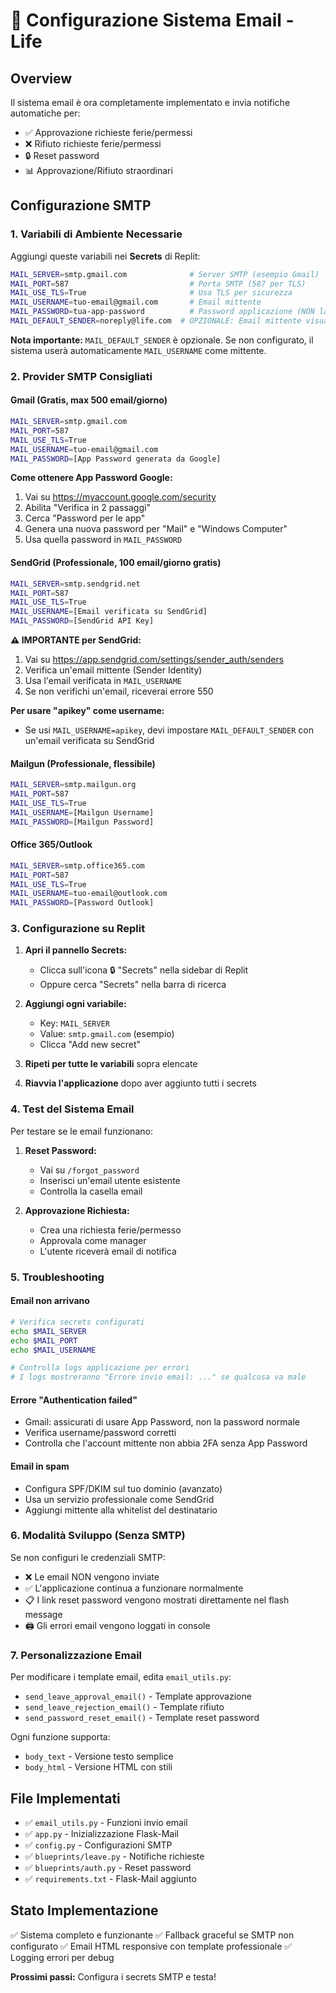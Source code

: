 # 📧 Configurazione Sistema Email - Life

## Overview
Il sistema email è ora completamente implementato e invia notifiche automatiche per:
- ✅ Approvazione richieste ferie/permessi
- ❌ Rifiuto richieste ferie/permessi  
- 🔒 Reset password
- 📊 Approvazione/Rifiuto straordinari

## Configurazione SMTP

### 1. Variabili di Ambiente Necessarie

Aggiungi queste variabili nei **Secrets** di Replit:

```bash
MAIL_SERVER=smtp.gmail.com              # Server SMTP (esempio Gmail)
MAIL_PORT=587                           # Porta SMTP (587 per TLS)
MAIL_USE_TLS=True                       # Usa TLS per sicurezza
MAIL_USERNAME=tuo-email@gmail.com       # Email mittente
MAIL_PASSWORD=tua-app-password          # Password applicazione (NON la password email)
MAIL_DEFAULT_SENDER=noreply@life.com  # OPZIONALE: Email mittente visualizzata
```

**Nota importante:** `MAIL_DEFAULT_SENDER` è opzionale. Se non configurato, il sistema userà automaticamente `MAIL_USERNAME` come mittente.

### 2. Provider SMTP Consigliati

#### **Gmail** (Gratis, max 500 email/giorno)
```bash
MAIL_SERVER=smtp.gmail.com
MAIL_PORT=587
MAIL_USE_TLS=True
MAIL_USERNAME=tuo-email@gmail.com
MAIL_PASSWORD=[App Password generata da Google]
```

**Come ottenere App Password Google:**
1. Vai su https://myaccount.google.com/security
2. Abilita "Verifica in 2 passaggi"
3. Cerca "Password per le app"
4. Genera una nuova password per "Mail" e "Windows Computer"
5. Usa quella password in `MAIL_PASSWORD`

#### **SendGrid** (Professionale, 100 email/giorno gratis)
```bash
MAIL_SERVER=smtp.sendgrid.net
MAIL_PORT=587
MAIL_USE_TLS=True
MAIL_USERNAME=[Email verificata su SendGrid]
MAIL_PASSWORD=[SendGrid API Key]
```

**⚠️ IMPORTANTE per SendGrid:**
1. Vai su https://app.sendgrid.com/settings/sender_auth/senders
2. Verifica un'email mittente (Sender Identity)
3. Usa l'email verificata in `MAIL_USERNAME`
4. Se non verifichi un'email, riceverai errore 550

**Per usare "apikey" come username:**
- Se usi `MAIL_USERNAME=apikey`, devi impostare `MAIL_DEFAULT_SENDER` con un'email verificata su SendGrid

#### **Mailgun** (Professionale, flessibile)
```bash
MAIL_SERVER=smtp.mailgun.org
MAIL_PORT=587
MAIL_USE_TLS=True
MAIL_USERNAME=[Mailgun Username]
MAIL_PASSWORD=[Mailgun Password]
```

#### **Office 365/Outlook**
```bash
MAIL_SERVER=smtp.office365.com
MAIL_PORT=587
MAIL_USE_TLS=True
MAIL_USERNAME=tuo-email@outlook.com
MAIL_PASSWORD=[Password Outlook]
```

### 3. Configurazione su Replit

1. **Apri il pannello Secrets:**
   - Clicca sull'icona 🔒 "Secrets" nella sidebar di Replit
   - Oppure cerca "Secrets" nella barra di ricerca

2. **Aggiungi ogni variabile:**
   - Key: `MAIL_SERVER`
   - Value: `smtp.gmail.com` (esempio)
   - Clicca "Add new secret"
   
3. **Ripeti per tutte le variabili** sopra elencate

4. **Riavvia l'applicazione** dopo aver aggiunto tutti i secrets

### 4. Test del Sistema Email

Per testare se le email funzionano:

1. **Reset Password:**
   - Vai su `/forgot_password`
   - Inserisci un'email utente esistente
   - Controlla la casella email

2. **Approvazione Richiesta:**
   - Crea una richiesta ferie/permesso
   - Approvala come manager
   - L'utente riceverà email di notifica

### 5. Troubleshooting

#### Email non arrivano
```bash
# Verifica secrets configurati
echo $MAIL_SERVER
echo $MAIL_PORT
echo $MAIL_USERNAME

# Controlla logs applicazione per errori
# I logs mostreranno "Errore invio email: ..." se qualcosa va male
```

#### Errore "Authentication failed"
- Gmail: assicurati di usare App Password, non la password normale
- Verifica username/password corretti
- Controlla che l'account mittente non abbia 2FA senza App Password

#### Email in spam
- Configura SPF/DKIM sul tuo dominio (avanzato)
- Usa un servizio professionale come SendGrid
- Aggiungi mittente alla whitelist del destinatario

### 6. Modalità Sviluppo (Senza SMTP)

Se non configuri le credenziali SMTP:
- ❌ Le email NON vengono inviate
- ✅ L'applicazione continua a funzionare normalmente
- 📋 I link reset password vengono mostrati direttamente nel flash message
- 🖨️ Gli errori email vengono loggati in console

### 7. Personalizzazione Email

Per modificare i template email, edita `email_utils.py`:
- `send_leave_approval_email()` - Template approvazione
- `send_leave_rejection_email()` - Template rifiuto
- `send_password_reset_email()` - Template reset password

Ogni funzione supporta:
- `body_text` - Versione testo semplice
- `body_html` - Versione HTML con stili

## File Implementati

- ✅ `email_utils.py` - Funzioni invio email
- ✅ `app.py` - Inizializzazione Flask-Mail
- ✅ `config.py` - Configurazioni SMTP
- ✅ `blueprints/leave.py` - Notifiche richieste
- ✅ `blueprints/auth.py` - Reset password
- ✅ `requirements.txt` - Flask-Mail aggiunto

## Stato Implementazione

✅ Sistema completo e funzionante
✅ Fallback graceful se SMTP non configurato
✅ Email HTML responsive con template professionale
✅ Logging errori per debug

**Prossimi passi:** Configura i secrets SMTP e testa!
